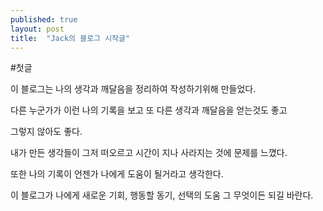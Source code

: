 ```yaml
---
published: true
layout: post
title:  "Jack의 블로그 시작글"
---
```

#첫글

이 블로그는 나의 생각과 깨달음을 정리하여 작성하기위해 만들었다.

다른 누군가가 이런 나의 기록을 보고 또 다른 생각과 깨달음을 얻는것도 좋고

그렇지 않아도 좋다.

내가 만든 생각들이 그저 떠오르고 시간이 지나 사라지는 것에 문제를 느꼈다.

또한 나의 기록이 언젠가 나에게 도움이 될거라고 생각한다.

이 블로그가 나에게 새로운 기회, 행동할 동기, 선택의 도움 그 무엇이든 되길 바란다.
